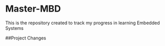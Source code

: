 # Master-MBD
This is the repository created to track my progress in learning Embedded Systems

##Project Changes
